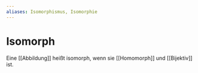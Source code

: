 ```yaml
---
aliases: Isomorphismus, Isomorphie
---
```

# Isomorph
Eine [[Abbildung]] heißt isomorph, wenn sie [[Homomorph]] und [[Bijektiv]] ist.
